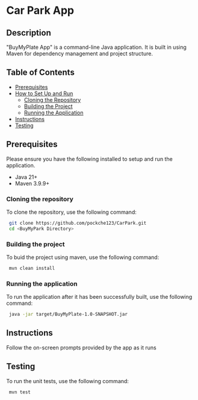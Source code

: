 # Car Park App

## Description 

"BuyMyPlate App" is a command-line Java application. It is built in using Maven for dependency management and project structure. 

## Table of Contents

- [Prerequisites](#prerequisites)
- [How to Set Up and Run](#how-to-set-up-and-run)
  - [Cloning the Repository](#cloning-the-repository)
  - [Building the Project](#building-the-project)
  - [Running the Application](#running-the-application)
- [Instructions](#instructions)
- [Testing](#testing)




## Prerequisites 

Please ensure you have the following installed to setup and run the application.

- Java 21+
- Maven 3.9.9+

### Cloning the repository 

To clone the repository, use the following command: 

 ```bash
  git clone https://github.com/pockche123/CarPark.git
  cd <BuyMyPark Directory>
  ```

### Building the project 

To buid the project using maven, use the following command: 

 ```bash
  mvn clean install 
  ```

### Running the application 

To run the application after it has been successfully built, use the following command: 

 ```bash
  java -jar target/BuyMyPlate-1.0-SNAPSHOT.jar
  ```


## Instructions 

Follow the on-screen prompts provided by the app as it runs

## Testing 

To run the unit tests, use the following command: 

 ```bash
  mvn test
  ```

